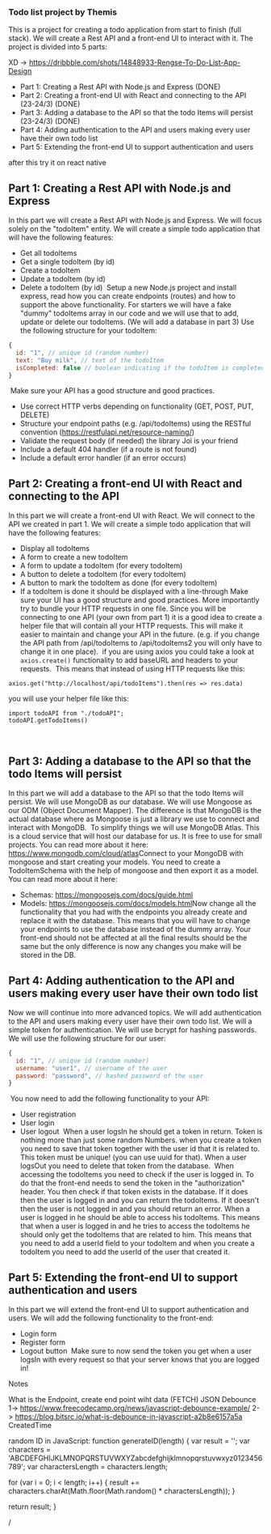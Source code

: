 ### Todo list project by Themis

This is a project for creating a todo application from start to finish (full stack). We will create a Rest API and a front-end UI to interact with it. The project is divided into 5 parts:
​

XD -> https://dribbble.com/shots/14848933-Rengse-To-Do-List-App-Design

- Part 1: Creating a Rest API with Node.js and Express (DONE)
- Part 2: Creating a front-end UI with React and connecting to the API (23-24/3) (DONE)
- Part 3: Adding a database to the API so that the todo Items will persist (23-24/3) (DONE)
- Part 4: Adding authentication to the API and users making every user have their own todo list
- Part 5: Extending the front-end UI to support authentication and users

after this try it on react native

## Part 1: Creating a Rest API with Node.js and Express

In this part we will create a Rest API with Node.js and Express. We will focus solely on the "todoItem" entity. We will create a simple todo application that will have the following features:
​

- Get all todoItems
- Get a single todoItem (by id)
- Create a todoItem
- Update a todoItem (by id)
- Delete a todoItem (by id)
  ​
  Setup a new Node.js project and install express, read how you can create endpoints (routes) and how to support the above functionality. For starters we will have a fake "dummy" todoItems array in our code and we will use that to add, update or delete our todoItems. (We will add a database in part 3)
  Use the following structure for your todoItem:
  ​

```javascript
{
  id: "1", // unique id (random number)
  text: "Buy milk", // text of the todoItem
  isCompleted: false // boolean indicating if the todoItem is completed or not
}
```

​
Make sure your API has a good structure and good practices.

- Use correct HTTP verbs depending on functionality (GET, POST, PUT, DELETE)
- Structure your endpoint paths (e.g. /api/todoItems) using the RESTful convention (https://restfulapi.net/resource-naming/)
- Validate the request body (if needed) the library Joi is your friend
- Include a default 404 handler (if a route is not found)
- Include a default error handler (if an error occurs)
  ​
  ​

## Part 2: Creating a front-end UI with React and connecting to the API

In this part we will create a front-end UI with React. We will connect to the API we created in part 1. We will create a simple todo application that will have the following features:
​

- Display all todoItems
- A form to create a new todoItem
- A form to update a todoItem (for every todoItem)
- A button to delete a todoItem (for every todoItem)
- A button to mark the todoItem as done (for every todoItem)
- If a todoItem is done it should be displayed with a line-through
  ​
  Make sure your UI has a good structure and good practices.
  More importantly try to bundle your HTTP requests in one file. Since you will be connecting to one API (your own from part 1) it is a good idea to create a helper file that will contain all your HTTP requests. This will make it easier to maintain and change your API in the future. (e.g. if you change the API path from /api/todoItems to /api/todoItems2 you will only have to change it in one place).
  ​
  if you are using axios you could take a look at `axios.create()` functionality to add baseURL and headers to your requests.
  ​
  This means that instead of using HTTP requests like this:

```
axios.get("http://localhost/api/todoItems").then(res => res.data)
```

you will use your helper file like this:

```
import todoAPI from "./todoAPI";
todoAPI.getTodoItems()
```

​

## Part 3: Adding a database to the API so that the todo Items will persist

In this part we will add a database to the API so that the todo Items will persist. We will use MongoDB as our database. We will use Mongoose as our ODM (Object Document Mapper). The difference is that MongoDB is the actual database where as Mongoose is just a library we use to connect and interact with MongoDB.
​
To simplify things we will use MongoDB Atlas. This is a cloud service that will host our database for us. It is free to use for small projects. You can read more about it here: https://www.mongodb.com/cloud/atlas
​
Connect to your MongoDB with mongoose and start creating your models. You need to create a TodoItemSchema with the help of mongoose and then export it as a model. You can read more about it here:
​

- Schemas: https://mongoosejs.com/docs/guide.html
- Models: https://mongoosejs.com/docs/models.html
  ​
  Now change all the functionality that you had with the endpoints you already create and replace it with the database. This means that you will have to change your endpoints to use the database instead of the dummy array.
  Your front-end should not be affected at all the final results should be the same but the only difference is now any changes you make will be stored in the DB.
  ​

## Part 4: Adding authentication to the API and users making every user have their own todo list

Now we will continue into more advanced topics. We will add authentication to the API and users making every user have their own todo list. We will a simple token for authentication. We will use bcrypt for hashing passwords.
​
We will use the following structure for our user:
​

```javascript
{
  id: "1", // unique id (random number)
  username: "user1", // username of the user
  password: "password", // hashed password of the user
}
```

​
You now need to add the following functionality to your API:

- User registration
- User login
- User logout
  ​
  When a user logsIn he should get a token in return. Token is nothing more than just some random Numbers. when you create a token you need to save that token together with the user id that it is related to. This token must be unique! (you can use uuid for that). When a user logsOut you need to delete that token from the database.
  ​
  When accessing the todoItems you need to check if the user is logged in. To do that the front-end needs to send the token in the "authorization" header. You then check if that token exists in the database. If it does then the user is logged in and you can return the todoItems. If it doesn't then the user is not logged in and you should return an error.
  ​
  When a user is logged in he should be able to access his todoItems. This means that when a user is logged in and he tries to access the todoItems he should only get the todoItems that are related to him. This means that you need to add a userId field to your todoItem and when you create a todoItem you need to add the userId of the user that created it.
  ​

## Part 5: Extending the front-end UI to support authentication and users

In this part we will extend the front-end UI to support authentication and users. We will add the following functionality to the front-end:
​

- Login form
- Register form
- Logout button
  ​
  Make sure to now send the token you get when a user logsIn with every request so that your server knows that you are logged in!

Notes

What is the Endpoint, create end point wiht data (FETCH)
JSON
Debounce
1-> https://www.freecodecamp.org/news/javascript-debounce-example/
2-> https://blog.bitsrc.io/what-is-debounce-in-javascript-a2b8e6157a5a
CreatedTime

random ID in JavaScript:
function generateID(length) {
var result = '';
var characters = 'ABCDEFGHIJKLMNOPQRSTUVWXYZabcdefghijklmnopqrstuvwxyz0123456789';
var charactersLength = characters.length;

for (var i = 0; i < length; i++) {
result += characters.charAt(Math.floor(Math.random() \* charactersLength));
}

return result;
}

/
